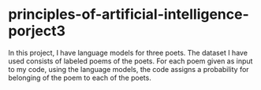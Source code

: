 # principles-of-artificial-intelligence-porject3
In this project, I have language models for three poets. The dataset I have used consists of labeled poems of the poets. For each poem given as input to my code, using the language models, the code assigns a probability for belonging of the poem to each of the poets. 
